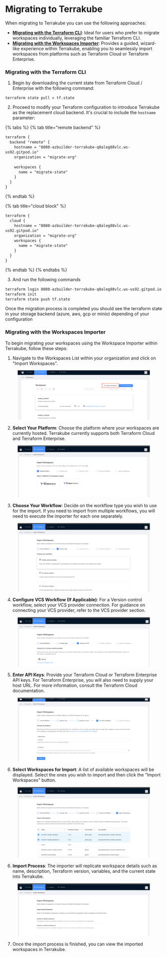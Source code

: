 # Migrating to Terrakube

When migrating to Terrakube you can use the following approaches:

* [**Migrating with the Terraform CLI**](migrating-to-terrakube.md#migrating-with-the-terraform-cli): Ideal for users who prefer to migrate workspaces individually, leveraging the familiar Terraform CLI.
* [**Migrating with the Workspaces Importer**](migrating-to-terrakube.md#migrating-with-the-workspaces-importer): Provides a guided, wizard-like experience within Terrakube, enabling you to seamlessly import workspaces from platforms such as Terraform Cloud or Terraform Enterprise.

### Migrating with the Terraform CLI

1. Begin by downloading the current state from Terraform Cloud / Enterprise with the following command:

```
terraform state pull > tf.state
```

2. Proceed to modify your Terraform configuration to introduce Terrakube as the replacement cloud backend. It's crucial to include the `hostname` parameter:

{% tabs %}
{% tab title="remote backend" %}
```
terraform {
  backend "remote" {
    hostname = "8080-azbuilder-terrakube-q8aleg88vlc.ws-us92.gitpod.io"
    organization = "migrate-org"

    workspaces {
      name = "migrate-state"
    }
  }
}
```
{% endtab %}

{% tab title="cloud block" %}
```
terraform {
  cloud {
    hostname = "8080-azbuilder-terrakube-q8aleg88vlc.ws-us92.gitpod.io"
    organization = "migrate-org"
    workspaces {
      name = "migrate-state"
    }
  }
}
```
{% endtab %}
{% endtabs %}

3. And run the following commands

```
terraform login 8080-azbuilder-terrakube-q8aleg88vlc.ws-us92.gitpod.io
terraform init 
terraform state push tf.state

```

Once the migration process is completed you should see the terraform state in your storage backend (azure, aws, gcp or minio) depending of your configuration

### **Migrating with the Workspaces Importer**

To begin migrating your workspaces using the Workspace Importer within Terrakube, follow these steps:

1. Navigate to the Workspaces List within your organization and click on "Import Workspaces".

<figure><img src="../.gitbook/assets/image (369).png" alt=""><figcaption></figcaption></figure>

2. **Select Your Platform**: Choose the platform where your workspaces are currently hosted. Terrakube currently supports both Terraform Cloud and Terraform Enterprise.

<figure><img src="../.gitbook/assets/image (370).png" alt=""><figcaption></figcaption></figure>

3. **Choose Your Workflow**: Decide on the workflow type you wish to use for the import. If you need to import from multiple workflows, you will need to execute the importer for each one separately.

<figure><img src="../.gitbook/assets/image (371).png" alt=""><figcaption></figcaption></figure>

4. **Configure VCS Workflow (If Applicable)**: For a Version control workflow, select your VCS provider connection. For guidance on connecting your VCS provider, refer to the VCS provider section.

<figure><img src="../.gitbook/assets/image (372).png" alt=""><figcaption></figcaption></figure>



5. **Enter API Keys**: Provide your Terraform Cloud or Terraform Enterprise API keys. For Terraform Enterprise, you will also need to supply your host URL. For more information, consult the Terraform Cloud documentation.

<figure><img src="../.gitbook/assets/image (373).png" alt=""><figcaption></figcaption></figure>

6. **Select Workspaces for Import**: A list of available workspaces will be displayed. Select the ones you wish to import and then click the "Import Workspaces" button.

<figure><img src="../.gitbook/assets/image (375).png" alt=""><figcaption></figcaption></figure>

6. **Import Process**: The importer will replicate workspace details such as name, description, Terraform version, variables, and the current state into Terrakube.

<figure><img src="../.gitbook/assets/image (376).png" alt=""><figcaption></figcaption></figure>

7. Once the import process is finished, you can view the imported workspaces in Terrakube.

